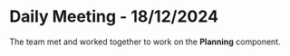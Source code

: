 # Daily Meeting - 18/12/2024

The team met and worked together to work on the **Planning** component.